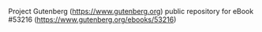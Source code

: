 Project Gutenberg (https://www.gutenberg.org) public repository for
eBook #53216 (https://www.gutenberg.org/ebooks/53216)
